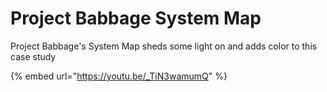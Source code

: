 # Project Babbage System Map

Project Babbage's System Map sheds some light on and adds color to this case study

{% embed url="https://youtu.be/_TiN3wamumQ" %}
